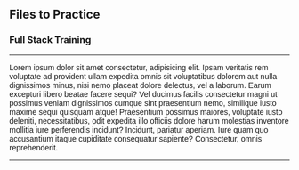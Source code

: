 ## Files to Practice
### Full Stack Training
<hr>
<p style="font-family:'Orbitron',sans-serif">
   Lorem ipsum dolor sit amet consectetur, adipisicing elit. Ipsam veritatis rem voluptate ad provident ullam expedita omnis sit voluptatibus dolorem aut nulla dignissimos minus,
   nisi nemo placeat dolore delectus, vel a laborum. Earum excepturi libero beatae facere sequi? Vel ducimus facilis consectetur magni ut possimus veniam dignissimos cumque sint 
   praesentium nemo, similique iusto maxime sequi quisquam atque! Praesentium possimus maiores, voluptate iusto deleniti, necessitatibus, odit expedita illo officiis dolore harum 
   molestias inventore mollitia iure perferendis incidunt? Incidunt, pariatur aperiam. Iure quam quo accusantium itaque cupiditate consequatur sapiente? Consectetur, omnis reprehenderit.</p>
<hr>
